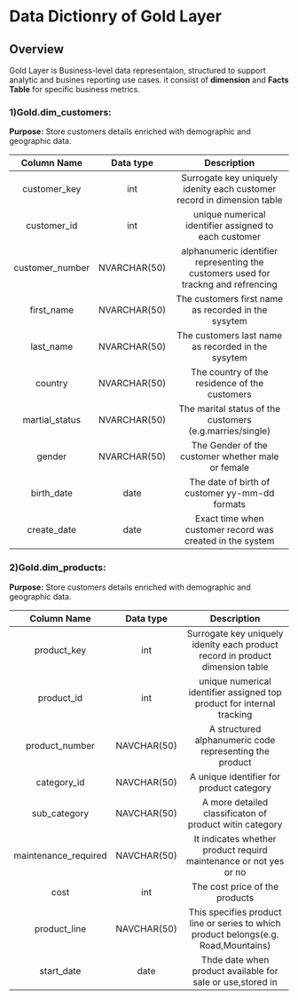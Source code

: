 # Data Dictionry of Gold Layer

## Overview
Gold Layer is Business-level data representaion, structured to support analytic and busines reporting use cases. it consiist of **dimension**
and **Facts Table** for specific business metrics.

### 1)Gold.dim_customers:
**Purpose:** Store customers details enriched with demographic and geographic data.

| Column Name       | Data type    | Description                                                                                                 |
|:-----------------:|:-----------: |:-----------------------------------------------------------------------------------------------------------:|
| customer_key      | int          | Surrogate key uniquely idenity each customer record in dimension table                                      |                                                          
| customer_id       | int          | unique numerical identifier assigned to each customer                                                       |
|customer_number    |NVARCHAR(50)  | alphanumeric identifier representing the customers used for trackng and refrencing                          |
|first_name         |NVARCHAR(50)  | The customers first name as recorded in the sysytem                                                         |
|last_name          |NVARCHAR(50)  | The customers last name as recorded in the sysytem                                                          |
|country            |NVARCHAR(50)  | The country of the residence of the customers                                                               |
|martial_status     |NVARCHAR(50)  | The marital status of the customers (e.g.marries/single)                                                    |
|gender             |NVARCHAR(50)  | The Gender of the customer whether male or female                                                           |
|birth_date         |date          | The date of birth of customer yy-mm-dd formats                                                              |  
|create_date        |date          | Exact time when customer record was created in the system                                                   | 

### 2)Gold.dim_products:
**Purpose:** Store customers details enriched with demographic and geographic data.

| Column Name         | Data type    | Description                                                                                                 |
|:-------------------:|:-----------: |:-----------------------------------------------------------------------------------------------------------:|
|product_key          |int           | Surrogate key uniquely idenity each product record in product dimension table                               |
|product_id           |int           | unique numerical identifier assigned top product for internal tracking                                      | 
|product_number       |NAVCHAR(50)   | A structured alphanumeric code representing the product                                                     |
|category_id          |NAVCHAR(50)   | A unique identifier for product category                                                                    |
|sub_category         |NAVCHAR(50)   | A more detailed classificaton of product witin category                                                     |
|maintenance_required |NAVCHAR(50)   | It indicates whether product requird maintenance or not yes or no                                           |
|cost                 |int           | The cost price of the products                                                                              |
|product_line         |NAVCHAR(50)   | This specifies product line or series to which product belongs(e.g. Road,Mountains)                         |
|start_date           |date          | Thde date when product available for sale or use,stored in                                                  |





























